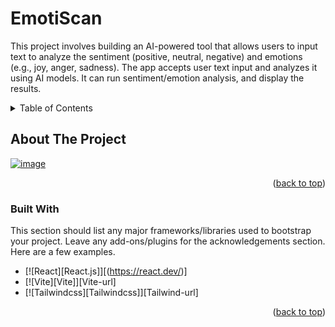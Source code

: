 # EmotiScan
<p>This project involves building an AI-powered tool that allows users to input text to analyze the sentiment (positive, neutral, negative) and emotions (e.g., joy, anger, sadness). The app accepts user text input and analyzes it using AI models. It can run sentiment/emotion analysis, and display the results.</p>

<details>
  <summary>Table of Contents</summary>
  <ol>
    <li>
      <a href="#about-the-project">About The Project</a>
      <ul>
        <li><a href="#built-with">Built With</a></li>
      </ul>
    </li>
    <li>
      <a href="#getting-started">Getting Started</a>
      <ul>
        <li><a href="#prerequisites">Prerequisites</a></li>
        <li><a href="#installation">Installation</a></li>
      </ul>
    </li>
    <li><a href="#usage">Usage</a></li>
    <li><a href="#roadmap">Roadmap</a></li>
    <li><a href="#contributing">Contributing</a></li>
    <li><a href="#license">License</a></li>
    <li><a href="#contact">Contact</a></li>
    <li><a href="#acknowledgments">Acknowledgments</a></li>
  </ol>
</details>

## About The Project
[![image](https://github.com/user-attachments/assets/ba700c3c-d347-4d23-abb8-755206e757c5)](https://emotiscan.netlify.app/)

<p align="right">(<a href="#readme-top">back to top</a>)</p>

### Built With

This section should list any major frameworks/libraries used to bootstrap your project. Leave any add-ons/plugins for the acknowledgements section. Here are a few examples.

* [![React][React.js]][(https://react.dev/)]
* [![Vite][Vite]][Vite-url]
* [![Tailwindcss][Tailwindcss]][Tailwind-url]


<p align="right">(<a href="#readme-top">back to top</a>)</p>
